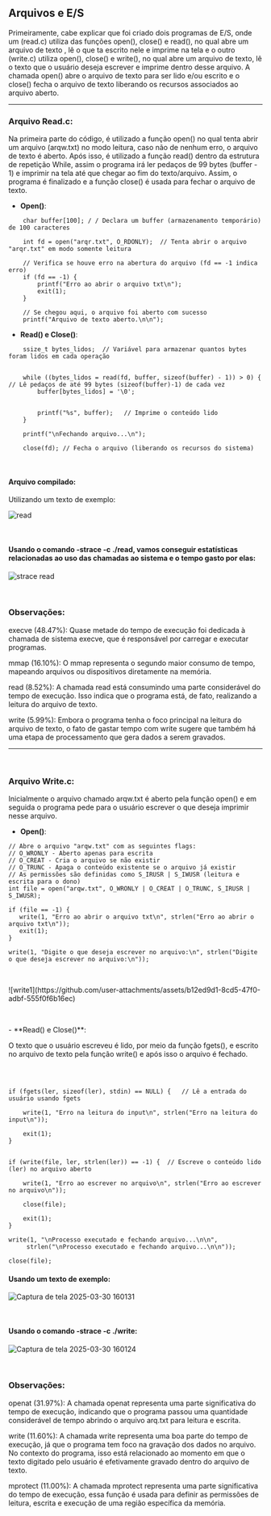 
 ## Arquivos e E/S



 Primeiramente, cabe explicar que foi criado dois programas de E/S, onde um (read.c) utiliza das funções open(), close() e read(), no qual abre um arquivo de texto , lê o que ta escrito nele e imprime na tela e o outro (write.c) utiliza open(), close() e write(), no qual abre um arquivo de texto, lê o texto que o usuário deseja escrever e imprime dentro desse arquivo. A chamada open() abre o arquivo de texto para ser lido e/ou escrito e o close() fecha o arquivo de texto
liberando os recursos associados ao arquivo aberto.

---

        
### Arquivo Read.c:

 Na primeira parte do código, é utilizado a função open() no qual tenta abrir um arquivo (arqw.txt) no modo leitura, caso não de nenhum erro, o arquivo de texto é aberto. Após isso, é utilizado a função read() dentro da estrutura de repetição While, assim o programa irá ler pedaços de 99 bytes (buffer - 1) e imprimir na tela até que chegar ao fim do texto/arquivo. Assim, o programa é finalizado e a função close() é usada para fechar o arquivo de texto.

  - **Open()**:
 
```
    char buffer[100]; / / Declara um buffer (armazenamento temporário) de 100 caracteres
    
    int fd = open("arqr.txt", O_RDONLY);  // Tenta abrir o arquivo "arqr.txt" em modo somente leitura
    
    // Verifica se houve erro na abertura do arquivo (fd == -1 indica erro)
    if (fd == -1) {
        printf("Erro ao abrir o arquivo txt\n");
        exit(1);
    }

    // Se chegou aqui, o arquivo foi aberto com sucesso
    printf("Arquivo de texto aberto.\n\n");
```

- **Read() e Close()**:
  
```
    ssize_t bytes_lidos;  // Variável para armazenar quantos bytes foram lidos em cada operação
    
    
    while ((bytes_lidos = read(fd, buffer, sizeof(buffer) - 1)) > 0) {   // Lê pedaços de até 99 bytes (sizeof(buffer)-1) de cada vez
        buffer[bytes_lidos] = '\0';
        
         
        printf("%s", buffer);   // Imprime o conteúdo lido
    }

    printf("\nFechando arquivo...\n");
    
    close(fd); // Fecha o arquivo (liberando os recursos do sistema)
```
<p>&nbsp;</p>

#### Arquivo compilado:


Utilizando um texto de exemplo:


![read](https://github.com/user-attachments/assets/732edeac-cf66-443d-9775-a7f31a9c83ee)

 
<p>&nbsp;</p>

#### Usando o comando -strace -c ./read, vamos conseguir estatísticas relacionadas ao uso das chamadas ao sistema e o tempo gasto por elas:

 ![strace read](https://github.com/user-attachments/assets/8c07de01-0c0f-4882-939a-6cd1aa8a9552)
<p>&nbsp;</p>

### Observações:

execve (48.47%): Quase metade do tempo de execução foi dedicada à chamada de sistema execve, que é responsável por carregar e executar programas.

mmap (16.10%): O mmap representa o segundo maior consumo de tempo, mapeando arquivos ou dispositivos diretamente na memória.

read (8.52%):  A chamada read está consumindo uma parte considerável do tempo de execução. Isso indica que o programa está, de fato, realizando a leitura do arquivo de texto.

write (5.99%): Embora o programa tenha o foco principal na leitura do arquivo de texto, o fato de gastar tempo com write sugere que também há uma etapa de processamento que gera dados a serem gravados.

---
<p>&nbsp;</p>

### Arquivo Write.c: 

 Inicialmente o arquivo chamado arqw.txt é aberto pela função open() e em seguida o programa pede para o usuário escrever o que deseja imprimir nesse arquivo.

 - **Open()**:

 ```
// Abre o arquivo "arqw.txt" com as seguintes flags:
// O_WRONLY - Aberto apenas para escrita
// O_CREAT - Cria o arquivo se não existir
// O_TRUNC - Apaga o conteúdo existente se o arquivo já existir
// As permissões são definidas como S_IRUSR | S_IWUSR (leitura e escrita para o dono)
int file = open("arqw.txt", O_WRONLY | O_CREAT | O_TRUNC, S_IRUSR | S_IWUSR);

if (file == -1) {
    write(1, "Erro ao abrir o arquivo txt\n", strlen("Erro ao abrir o arquivo txt\n"));
    exit(1);
}

write(1, "Digite o que deseja escrever no arquivo:\n", strlen("Digite o que deseja escrever no arquivo:\n"));

```
 <p>&nbsp;</p>
 ![write1](https://github.com/user-attachments/assets/b12ed9d1-8cd5-47f0-adbf-555f0f6b16ec)
 
 <p>&nbsp;</p>
- **Read() e Close()**:

O texto que o usuário escreveu é lido, por meio da função fgets(), e escrito no arquivo de texto pela função write() e após isso o arquivo é fechado.
<p>&nbsp;</p>

```

if (fgets(ler, sizeof(ler), stdin) == NULL) {   // Lê a entrada do usuário usando fgets
    
    write(1, "Erro na leitura do input\n", strlen("Erro na leitura do input\n"));
    
    exit(1);
}


if (write(file, ler, strlen(ler)) == -1) {  // Escreve o conteúdo lido (ler) no arquivo aberto
   
    write(1, "Erro ao escrever no arquivo\n", strlen("Erro ao escrever no arquivo\n"));
    
    close(file);
    
    exit(1);
}

write(1, "\nProcesso executado e fechando arquivo...\n\n", 
     strlen("\nProcesso executado e fechando arquivo...\n\n"));

close(file);
```

#### Usando um texto de exemplo:

  ![Captura de tela 2025-03-30 160131](https://github.com/user-attachments/assets/5e95092b-8e29-4438-ba62-d7bb49eab5e2)


  

 <p>&nbsp;</p>

#### Usando o comando -strace -c ./write:

 ![Captura de tela 2025-03-30 160124](https://github.com/user-attachments/assets/ab46a789-9c42-459c-89c0-21c1944305b9)

 <p>&nbsp;</p>

### Observações:

openat (31.97%): A chamada openat representa uma parte significativa do tempo de execução, indicando que o programa passou uma quantidade considerável de tempo abrindo o arquivo arq.txt para leitura e escrita.

write (11.60%): A chamada write representa uma boa parte do tempo de execução, já que o programa tem foco na gravação dos dados no arquivo. No contexto do programa, isso está relacionado ao momento em que o texto digitado pelo usuário é efetivamente gravado dentro do arquivo de texto.

mprotect (11.00%): A chamada mprotect representa uma parte significativa do tempo de execução, essa função é usada para definir as permissões de leitura, escrita e execução de uma região específica da memória.


